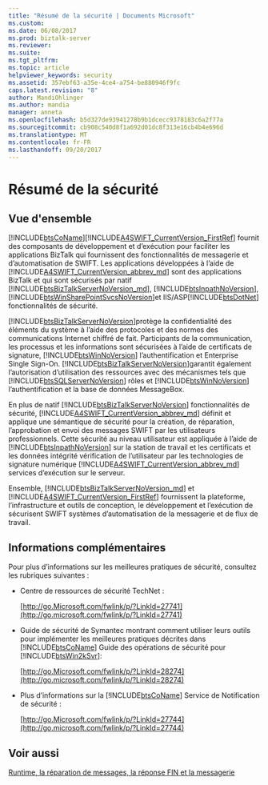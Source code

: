 ```yaml
---
title: "Résumé de la sécurité | Documents Microsoft"
ms.custom: 
ms.date: 06/08/2017
ms.prod: biztalk-server
ms.reviewer: 
ms.suite: 
ms.tgt_pltfrm: 
ms.topic: article
helpviewer_keywords: security
ms.assetid: 357ebf63-a35e-4ce4-a754-be880946f9fc
caps.latest.revision: "8"
author: MandiOhlinger
ms.author: mandia
manager: anneta
ms.openlocfilehash: b5d327de93941278b9b1dcecc9378183c6a2f77a
ms.sourcegitcommit: cb908c540d8f1a692d01dc8f313e16cb4b4e696d
ms.translationtype: MT
ms.contentlocale: fr-FR
ms.lasthandoff: 09/20/2017
---
```

# <a name="security-summary"></a>Résumé de la sécurité
## <a name="overview"></a>Vue d'ensemble
[!INCLUDE[btsCoName](../../includes/btsconame-md.md)][!INCLUDE[A4SWIFT_CurrentVersion_FirstRef](../../includes/a4swift-currentversion-firstref-md.md)] fournit des composants de développement et d’exécution pour faciliter les applications BizTalk qui fournissent des fonctionnalités de messagerie et d’automatisation de SWIFT. Les applications développées à l’aide de [!INCLUDE[A4SWIFT_CurrentVersion_abbrev_md](../../includes/a4swift-currentversion-abbrev-md.md)] sont des applications BizTalk et qui sont sécurisés par natif [!INCLUDE[btsBizTalkServerNoVersion_md](../../includes/btsbiztalkservernoversion-md.md)], [!INCLUDE[btsInpathNoVersion](../../includes/btsinpathnoversion-md.md)], [!INCLUDE[btsWinSharePointSvcsNoVersion](../../includes/btswinsharepointsvcsnoversion-md.md)]et IIS/ASP[!INCLUDE[btsDotNet](../../includes/btsdotnet-md.md)] fonctionnalités de sécurité.  
  
 [!INCLUDE[btsBizTalkServerNoVersion](../../includes/btsbiztalkservernoversion-md.md)]protège la confidentialité des éléments du système à l’aide des protocoles et des normes des communications Internet chiffré de fait. Participants de la communication, les processus et les informations sont sécurisées à l’aide de certificats de signature, [!INCLUDE[btsWinNoVersion](../../includes/btswinnoversion-md.md)] l’authentification et Enterprise Single Sign-On. [!INCLUDE[btsBizTalkServerNoVersion](../../includes/btsbiztalkservernoversion-md.md)]garantit également l’autorisation d’utilisation des ressources avec des mécanismes tels que [!INCLUDE[btsSQLServerNoVersion](../../includes/btssqlservernoversion-md.md)] rôles et [!INCLUDE[btsWinNoVersion](../../includes/btswinnoversion-md.md)] l’authentification et la base de données MessageBox.  
  
 En plus de natif [!INCLUDE[btsBizTalkServerNoVersion](../../includes/btsbiztalkservernoversion-md.md)] fonctionnalités de sécurité, [!INCLUDE[A4SWIFT_CurrentVersion_abbrev_md](../../includes/a4swift-currentversion-abbrev-md.md)] définit et applique une sémantique de sécurité pour la création, de réparation, l’approbation et envoi des messages SWIFT par les utilisateurs professionnels. Cette sécurité au niveau utilisateur est appliquée à l’aide de [!INCLUDE[btsInpathNoVersion](../../includes/btsinpathnoversion-md.md)] sur la station de travail et les certificats et les données intégrité vérification de l’utilisateur par les technologies de signature numérique [!INCLUDE[A4SWIFT_CurrentVersion_abbrev_md](../../includes/a4swift-currentversion-abbrev-md.md)] services d’exécution sur le serveur.  
  
 Ensemble, [!INCLUDE[btsBizTalkServerNoVersion_md](../../includes/btsbiztalkservernoversion-md.md)] et [!INCLUDE[A4SWIFT_CurrentVersion_FirstRef](../../includes/a4swift-currentversion-firstref-md.md)] fournissent la plateforme, l’infrastructure et outils de conception, le développement et l’exécution de sécurisent SWIFT systèmes d’automatisation de la messagerie et de flux de travail.  
  
## <a name="more-information"></a>Informations complémentaires  
 Pour plus d’informations sur les meilleures pratiques de sécurité, consultez les rubriques suivantes :  
  
-   Centre de ressources de sécurité TechNet :  
  
     [http://go.Microsoft.com/fwlink/p/?LinkId=27741](http://go.microsoft.com/fwlink/p/?LinkId=27741)  
  

-   Guide de sécurité de Symantec montrant comment utiliser leurs outils pour implémenter les meilleures pratiques décrites dans [!INCLUDE[btsCoName](../../includes/btsconame-md.md)] Guide des opérations de sécurité pour [!INCLUDE[btsWin2kSvr](../../includes/btswin2ksvr-md.md)]:  
  
     [http://go.Microsoft.com/fwlink/p/?LinkId=28274](http://go.microsoft.com/fwlink/p/?LinkId=28274)  

  
-   Plus d’informations sur la [!INCLUDE[btsCoName](../../includes/btsconame-md.md)] Service de Notification de sécurité :  
  
     [http://go.Microsoft.com/fwlink/p/?LinkId=27744](http://go.microsoft.com/fwlink/p/?LinkId=27744)  
  
  
## <a name="see-also"></a>Voir aussi  
[Runtime, la réparation de messages, la réponse FIN et la messagerie](../../adapters-and-accelerators/accelerator-swift/runtime-message-repair-fin-response-and-messaging.md)